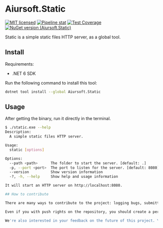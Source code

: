 # Aiursoft.Static

[![MIT licensed](https://img.shields.io/badge/license-MIT-blue.svg)](https://gitlab.aiursoft.cn/aiursoft/static/-/blob/master/LICENSE)
[![Pipeline stat](https://gitlab.aiursoft.cn/aiursoft/static/badges/master/pipeline.svg)](https://gitlab.aiursoft.cn/aiursoft/static/-/pipelines)
[![Test Coverage](https://gitlab.aiursoft.cn/aiursoft/static/badges/master/coverage.svg)](https://gitlab.aiursoft.cn/aiursoft/static/-/pipelines)
[![NuGet version (Aiursoft.Static)](https://img.shields.io/nuget/v/Aiursoft.Identity.svg)](https://www.nuget.org/packages/Aiursoft.Static/)

Static is a simple static files HTTP server, as a global tool.

## Install

Requirements:

- .NET 6 SDK

Run the following command to install this tool:

```bash
dotnet tool install --global Aiursoft.Static
```

## Usage

After getting the binary, run it directly in the terminal.

```bash
$ ./static.exe --help
Description:
  A simple static files HTTP server.

Usage:
  static [options]

Options:
  --path <path>      The folder to start the server. [default: .]
  -p, --port <port>  The port to listen for the server. [default: 8080]
  --version          Show version information
  -?, -h, --help     Show help and usage information

It will start an HTTP server on http://localhost:8080.

## How to contribute

There are many ways to contribute to the project: logging bugs, submitting pull requests, reporting issues, and creating suggestions.

Even if you with push rights on the repository, you should create a personal fork and create feature branches there when you need them. This keeps the main repository clean and your workflow cruft out of sight.

We're also interested in your feedback on the future of this project. You can submit a suggestion or feature request through the issue tracker. To make this process more effective, we're asking that these include more information to help define them more clearly.